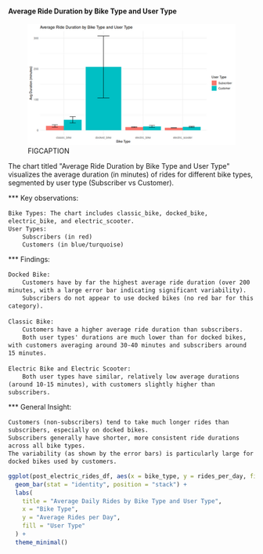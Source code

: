 #### Average Ride Duration by Bike Type and User Type

<figure class="float-right">
  <a href="../images/Avg_Ride_Duration_by_Bike_and_User_type_post_elec.png" target="_blank" title="Select image to open full sized chart">
  <img src="../images/thumbnails/Avg_Ride_Duration_by_Bike_and_User_type_post_elec.png" alt="ALT_TEXT">
  </a>
  <figcaption>
  FIGCAPTION
  </figcaption>
</figure>




The chart titled "Average Ride Duration by Bike Type and User Type" visualizes the average duration (in minutes) of rides for different bike types, segmented by user type (Subscriber vs Customer).

*** Key observations:

    Bike Types: The chart includes classic_bike, docked_bike, electric_bike, and electric_scooter.
    User Types:
        Subscribers (in red)
        Customers (in blue/turquoise)

*** Findings:

    Docked Bike:
        Customers have by far the highest average ride duration (over 200 minutes, with a large error bar indicating significant variability).
        Subscribers do not appear to use docked bikes (no red bar for this category).

    Classic Bike:
        Customers have a higher average ride duration than subscribers.
        Both user types' durations are much lower than for docked bikes, with customers averaging around 30-40 minutes and subscribers around 15 minutes.

    Electric Bike and Electric Scooter:
        Both user types have similar, relatively low average durations (around 10-15 minutes), with customers slightly higher than subscribers.

*** General Insight:

    Customers (non-subscribers) tend to take much longer rides than subscribers, especially on docked bikes.
    Subscribers generally have shorter, more consistent ride durations across all bike types.
    The variability (as shown by the error bars) is particularly large for docked bikes used by customers.


```R
ggplot(post_electric_rides_df, aes(x = bike_type, y = rides_per_day, fill = user_type)) +
  geom_bar(stat = "identity", position = "stack") +
  labs(
    title = "Average Daily Rides by Bike Type and User Type",
    x = "Bike Type",
    y = "Average Rides per Day",
    fill = "User Type"
  ) +
  theme_minimal()
```
